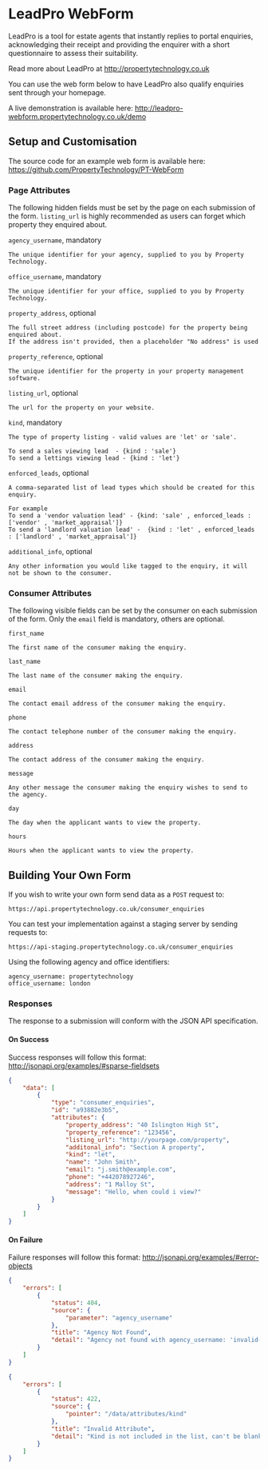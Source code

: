 # LeadPro WebForm
LeadPro is a tool for estate agents that instantly replies to portal enquiries, acknowledging their receipt and providing the enquirer with a short questionnaire to assess their suitability.

Read more about LeadPro at <http://propertytechnology.co.uk>

You can use the web form below to have LeadPro also qualify enquiries sent through your homepage.

A live demonstration is available here:
<http://leadpro-webform.propertytechnology.co.uk/demo>

## Setup and Customisation
The source code for an example web form is available here:
<https://github.com/PropertyTechnology/PT-WebForm>

### Page Attributes
The following hidden fields must be set by the page on each submission of the form.
`listing_url` is highly recommended as users can forget which property they enquired about.

`agency_username`, mandatory
```
The unique identifier for your agency, supplied to you by Property Technology.
```

`office_username`, mandatory
```
The unique identifier for your office, supplied to you by Property Technology.
```

`property_address`, optional
```
The full street address (including postcode) for the property being enquired about.
If the address isn't provided, then a placeholder "No address" is used
```

`property_reference`, optional
```
The unique identifier for the property in your property management software.
```

`listing_url`, optional
```
The url for the property on your website.
```

`kind`, mandatory
```
The type of property listing - valid values are 'let' or 'sale'.

To send a sales viewing lead  - {kind : 'sale'}
To send a lettings viewing lead - {kind : 'let'}
```

`enforced_leads`, optional
```
A comma-separated list of lead types which should be created for this
enquiry.

For example 
To send a 'vendor valuation lead' - {kind: 'sale' , enforced_leads : ['vendor' , 'market_appraisal']}
To send a 'landlord valuation lead' -  {kind : 'let' , enforced_leads : ['landlord' , 'market_appraisal']} 
```

`additional_info`, optional
```
Any other information you would like tagged to the enquiry, it will not be shown to the consumer.
```

### Consumer Attributes
The following visible fields can be set by the consumer on each submission of the form.
Only the `email` field is mandatory, others are optional.

`first_name`
```
The first name of the consumer making the enquiry.
```

`last_name`
```
The last name of the consumer making the enquiry.
```

`email`
```
The contact email address of the consumer making the enquiry.
```

`phone`
```
The contact telephone number of the consumer making the enquiry.
```

`address`
```
The contact address of the consumer making the enquiry.
```

`message`
```
Any other message the consumer making the enquiry wishes to send to the agency.
```

`day`
```
The day when the applicant wants to view the property.
```

`hours`
```
Hours when the applicant wants to view the property.
```

## Building Your Own Form
If you wish to write your own form send data as a `POST` request to:

`https://api.propertytechnology.co.uk/consumer_enquiries`

You can test your implementation against a staging server by sending requests to:

`https://api-staging.propertytechnology.co.uk/consumer_enquiries`

Using the following agency and office identifiers:

```
agency_username: propertytechnology
office_username: london
```

### Responses
The response to a submission will conform with the JSON API specification.

#### On Success
Success responses will follow this format:
<http://jsonapi.org/examples/#sparse-fieldsets>

```json
{
    "data": [
        {
            "type": "consumer_enquiries",
            "id": "a93882e3b5",
            "attributes": {
                "property_address": "40 Islington High St",
                "property_reference": "123456",
                "listing_url": "http://yourpage.com/property",
                "additonal_info": "Section A property",
                "kind": "let",
                "name": "John Smith",
                "email": "j.smith@example.com",
                "phone": "+442078927246",
                "address": "1 Malloy St",
                "message": "Hello, when could i view?"
            }
        }
    ]
}
```

#### On Failure
Failure responses will follow this format:
<http://jsonapi.org/examples/#error-objects>

```json
{
    "errors": [
        {
            "status": 404,
            "source": {
                "parameter": "agency_username"
            },
            "title": "Agency Not Found",
            "detail": "Agency not found with agency_username: 'invalid-agency'"
        }
    ]
}
```

```json
{
    "errors": [
        {
            "status": 422,
            "source": {
                "pointer": "/data/attributes/kind"
            },
            "title": "Invalid Attribute",
            "detail": "Kind is not included in the list, can't be blank"
        }
    ]
}
```
